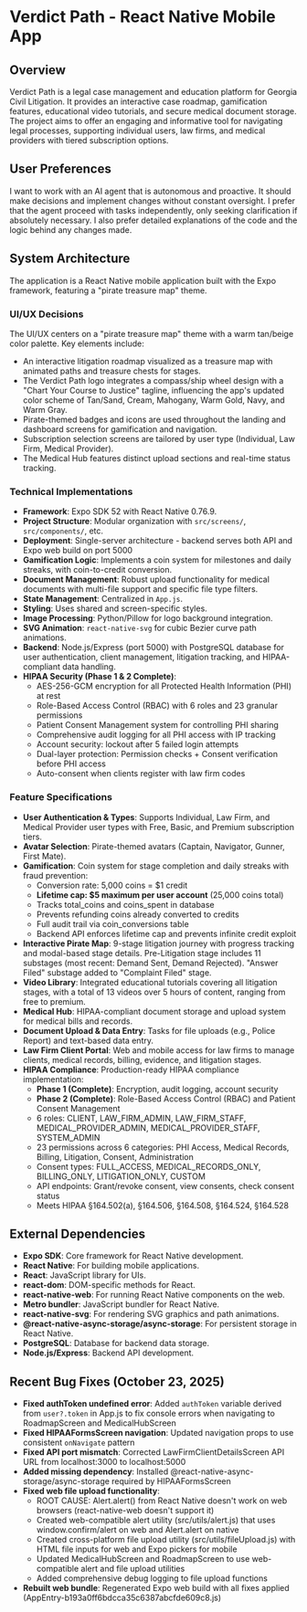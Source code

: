 # Verdict Path - React Native Mobile App

## Overview
Verdict Path is a legal case management and education platform for Georgia Civil Litigation. It provides an interactive case roadmap, gamification features, educational video tutorials, and secure medical document storage. The project aims to offer an engaging and informative tool for navigating legal processes, supporting individual users, law firms, and medical providers with tiered subscription options.

## User Preferences
I want to work with an AI agent that is autonomous and proactive. It should make decisions and implement changes without constant oversight. I prefer that the agent proceed with tasks independently, only seeking clarification if absolutely necessary. I also prefer detailed explanations of the code and the logic behind any changes made.

## System Architecture
The application is a React Native mobile application built with the Expo framework, featuring a "pirate treasure map" theme.

### UI/UX Decisions
The UI/UX centers on a "pirate treasure map" theme with a warm tan/beige color palette. Key elements include:
- An interactive litigation roadmap visualized as a treasure map with animated paths and treasure chests for stages.
- The Verdict Path logo integrates a compass/ship wheel design with a "Chart Your Course to Justice" tagline, influencing the app's updated color scheme of Tan/Sand, Cream, Mahogany, Warm Gold, Navy, and Warm Gray.
- Pirate-themed badges and icons are used throughout the landing and dashboard screens for gamification and navigation.
- Subscription selection screens are tailored by user type (Individual, Law Firm, Medical Provider).
- The Medical Hub features distinct upload sections and real-time status tracking.

### Technical Implementations
- **Framework**: Expo SDK 52 with React Native 0.76.9.
- **Project Structure**: Modular organization with `src/screens/`, `src/components/`, etc.
- **Deployment**: Single-server architecture - backend serves both API and Expo web build on port 5000
- **Gamification Logic**: Implements a coin system for milestones and daily streaks, with coin-to-credit conversion.
- **Document Management**: Robust upload functionality for medical documents with multi-file support and specific file type filters.
- **State Management**: Centralized in `App.js`.
- **Styling**: Uses shared and screen-specific styles.
- **Image Processing**: Python/Pillow for logo background integration.
- **SVG Animation**: `react-native-svg` for cubic Bezier curve path animations.
- **Backend**: Node.js/Express (port 5000) with PostgreSQL database for user authentication, client management, litigation tracking, and HIPAA-compliant data handling.
- **HIPAA Security (Phase 1 & 2 Complete)**:
  - AES-256-GCM encryption for all Protected Health Information (PHI) at rest
  - Role-Based Access Control (RBAC) with 6 roles and 23 granular permissions
  - Patient Consent Management system for controlling PHI sharing
  - Comprehensive audit logging for all PHI access with IP tracking
  - Account security: lockout after 5 failed login attempts
  - Dual-layer protection: Permission checks + Consent verification before PHI access
  - Auto-consent when clients register with law firm codes

### Feature Specifications
- **User Authentication & Types**: Supports Individual, Law Firm, and Medical Provider user types with Free, Basic, and Premium subscription tiers.
- **Avatar Selection**: Pirate-themed avatars (Captain, Navigator, Gunner, First Mate).
- **Gamification**: Coin system for stage completion and daily streaks with fraud prevention:
  - Conversion rate: 5,000 coins = $1 credit
  - **Lifetime cap: $5 maximum per user account** (25,000 coins total)
  - Tracks total_coins and coins_spent in database
  - Prevents refunding coins already converted to credits
  - Full audit trail via coin_conversions table
  - Backend API enforces lifetime cap and prevents infinite credit exploit
- **Interactive Pirate Map**: 9-stage litigation journey with progress tracking and modal-based stage details. Pre-Litigation stage includes 11 substages (most recent: Demand Sent, Demand Rejected). "Answer Filed" substage added to "Complaint Filed" stage.
- **Video Library**: Integrated educational tutorials covering all litigation stages, with a total of 13 videos over 5 hours of content, ranging from free to premium.
- **Medical Hub**: HIPAA-compliant document storage and upload system for medical bills and records.
- **Document Upload & Data Entry**: Tasks for file uploads (e.g., Police Report) and text-based data entry.
- **Law Firm Client Portal**: Web and mobile access for law firms to manage clients, medical records, billing, evidence, and litigation stages.
- **HIPAA Compliance**: Production-ready HIPAA compliance implementation:
  - **Phase 1 (Complete)**: Encryption, audit logging, account security
  - **Phase 2 (Complete)**: Role-Based Access Control (RBAC) and Patient Consent Management
  - 6 roles: CLIENT, LAW_FIRM_ADMIN, LAW_FIRM_STAFF, MEDICAL_PROVIDER_ADMIN, MEDICAL_PROVIDER_STAFF, SYSTEM_ADMIN
  - 23 permissions across 6 categories: PHI Access, Medical Records, Billing, Litigation, Consent, Administration
  - Consent types: FULL_ACCESS, MEDICAL_RECORDS_ONLY, BILLING_ONLY, LITIGATION_ONLY, CUSTOM
  - API endpoints: Grant/revoke consent, view consents, check consent status
  - Meets HIPAA §164.502(a), §164.506, §164.508, §164.524, §164.528

## External Dependencies
- **Expo SDK**: Core framework for React Native development.
- **React Native**: For building mobile applications.
- **React**: JavaScript library for UIs.
- **react-dom**: DOM-specific methods for React.
- **react-native-web**: For running React Native components on the web.
- **Metro bundler**: JavaScript bundler for React Native.
- **react-native-svg**: For rendering SVG graphics and path animations.
- **@react-native-async-storage/async-storage**: For persistent storage in React Native.
- **PostgreSQL**: Database for backend data storage.
- **Node.js/Express**: Backend API development.

## Recent Bug Fixes (October 23, 2025)
- **Fixed authToken undefined error**: Added `authToken` variable derived from `user?.token` in App.js to fix console errors when navigating to RoadmapScreen and MedicalHubScreen
- **Fixed HIPAAFormsScreen navigation**: Updated navigation props to use consistent `onNavigate` pattern
- **Fixed API port mismatch**: Corrected LawFirmClientDetailsScreen API URL from localhost:3000 to localhost:5000
- **Added missing dependency**: Installed @react-native-async-storage/async-storage required by HIPAAFormsScreen
- **Fixed web file upload functionality**: 
  - ROOT CAUSE: Alert.alert() from React Native doesn't work on web browsers (react-native-web doesn't support it)
  - Created web-compatible alert utility (src/utils/alert.js) that uses window.confirm/alert on web and Alert.alert on native
  - Created cross-platform file upload utility (src/utils/fileUpload.js) with HTML file inputs for web and Expo pickers for mobile
  - Updated MedicalHubScreen and RoadmapScreen to use web-compatible alert and file upload utilities
  - Added comprehensive debug logging to file upload functions
- **Rebuilt web bundle**: Regenerated Expo web build with all fixes applied (AppEntry-b193a0ff6bdcca35c6387abcfde609c8.js)